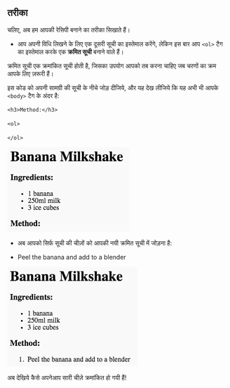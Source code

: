 ## तरीका

चलिए, अब हम आपकी रेसिपी बनाने का तरीका सिखाते हैं।

+ आप अपनी विधि लिखने के लिए एक दूसरी सूची का इस्तेमाल करेंगे, लेकिन इस बार आप `<ol>` टैग का इस्तेमाल करके एक **क्रमित सूची** बनाने वाले हैं।

क्रमित सूची एक क्रमांकित सूची होती है, जिसका उपयोग आपको तब करना चाहिए जब चरणों का क्रम आपके लिए ज़रूरी हैं।

इस कोड को अपनी सामग्री की सूची के नीचे जोड़ दीजिये, और यह देख लीजिये कि यह अभी भी आपके `<body>` टैग के अंदर है:

    <h3>Method:</h3>
    
    <ol>
    
    </ol>
    

![स्क्रीनशॉट](images/recipe-method.png)

+ अब आपको सिर्फ सूची की चीज़ों को आपकी नयी क्रमित सूची में जोड़ना है:

    <li>Peel the banana and add to a blender</li>
    

![स्क्रीनशॉट](images/recipe-ol.png)

अब देखिये कैसे अपनेआप सारी चीज़े क्रमांकित हो गयी हैं!